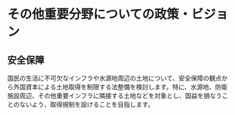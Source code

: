 # その他重要分野についての政策・ビジョン

## 安全保障

国民の生活に不可欠なインフラや水源地周辺の土地について、安全保障の観点から外国資本による土地取得を制限する法整備を検討します。特に、水源地、防衛施設周辺、その他重要インフラに隣接する土地などを対象とし、国益を損なうことのないよう、取得規制を設けることを目指します。
